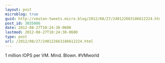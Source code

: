 ```yaml
---
layout: post
microblog: true
guid: http://vmstan-tweets.micro.blog/2012/08/27/240122663186612224.html
post_id: 3035086
date: 2012-08-27T10:24:38-0600
lastmod: 2012-08-27T10:24:38-0600
type: post
url: /2012/08/27/240122663186612224.html
---
```

1 million IOPS per VM. Mind. Blown. #VMworld
